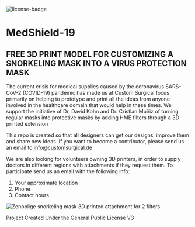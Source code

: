 ![license-badge](https://img.shields.io/github/license/ferbeab/MedShield-19)

# MedShield-19
## FREE 3D PRINT MODEL FOR CUSTOMIZING A SNORKELING MASK INTO A VIRUS PROTECTION MASK
The current crisis for medical supplies caused by the coronavirus SARS-CoV-2 (COVID-19) pandemic has made us at Custom Surgical focus primarily on helping to prototype and print all the ideas from anyone involved in the healthcare domain that would help in these times.
We support the initiative of Dr. David Kohn and Dr. Cristian Muñiz of turning regular masks into protective masks by adding HME filters through a 3D printed extension

This repo is created so that all designers can get our designs, improve them and share new ideas. If you want to become a contributor, please send us an email to info@customsurgical.de

We are also looking for volunteers owning 3D printers, in order to supply doctors in different regions with attachments if they request them. To participate send us an email with the following info:
1. Your approximate location
2. Phone 
3. Contact hours

![Zenoplige snorkeling mask 3D printed attachment for 2 filters](https://customsurgical.de/wp-content/uploads/2020/03/2-filters-1.png)

Project Created Under the General Public License V3

